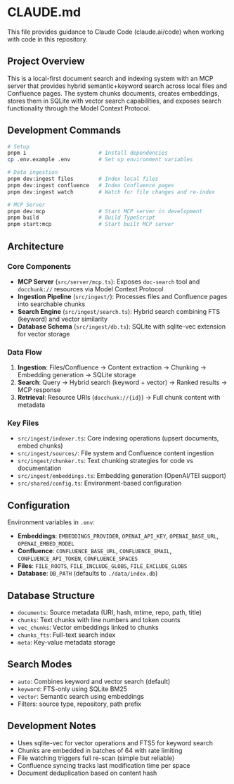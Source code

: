 # CLAUDE.md

This file provides guidance to Claude Code (claude.ai/code) when working with code in this repository.

## Project Overview

This is a local-first document search and indexing system with an MCP server that provides hybrid semantic+keyword search across local files and Confluence pages. The system chunks documents, creates embeddings, stores them in SQLite with vector search capabilities, and exposes search functionality through the Model Context Protocol.

## Development Commands

```bash
# Setup
pnpm i                       # Install dependencies
cp .env.example .env         # Set up environment variables

# Data ingestion
pnpm dev:ingest files        # Index local files
pnpm dev:ingest confluence   # Index Confluence pages
pnpm dev:ingest watch        # Watch for file changes and re-index

# MCP Server
pnpm dev:mcp                 # Start MCP server in development
pnpm build                   # Build TypeScript
pnpm start:mcp               # Start built MCP server
```

## Architecture

### Core Components

- **MCP Server** (`src/server/mcp.ts`): Exposes `doc-search` tool and `docchunk://` resources via Model Context Protocol
- **Ingestion Pipeline** (`src/ingest/`): Processes files and Confluence pages into searchable chunks
- **Search Engine** (`src/ingest/search.ts`): Hybrid search combining FTS (keyword) and vector similarity
- **Database Schema** (`src/ingest/db.ts`): SQLite with sqlite-vec extension for vector storage

### Data Flow

1. **Ingestion**: Files/Confluence → Content extraction → Chunking → Embedding generation → SQLite storage
2. **Search**: Query → Hybrid search (keyword + vector) → Ranked results → MCP response
3. **Retrieval**: Resource URIs (`docchunk://{id}`) → Full chunk content with metadata

### Key Files

- `src/ingest/indexer.ts`: Core indexing operations (upsert documents, embed chunks)
- `src/ingest/sources/`: File system and Confluence content ingestion
- `src/ingest/chunker.ts`: Text chunking strategies for code vs documentation
- `src/ingest/embeddings.ts`: Embedding generation (OpenAI/TEI support)
- `src/shared/config.ts`: Environment-based configuration

## Configuration

Environment variables in `.env`:

- **Embeddings**: `EMBEDDINGS_PROVIDER`, `OPENAI_API_KEY`, `OPENAI_BASE_URL`, `OPENAI_EMBED_MODEL`
- **Confluence**: `CONFLUENCE_BASE_URL`, `CONFLUENCE_EMAIL`, `CONFLUENCE_API_TOKEN`, `CONFLUENCE_SPACES`
- **Files**: `FILE_ROOTS`, `FILE_INCLUDE_GLOBS`, `FILE_EXCLUDE_GLOBS`
- **Database**: `DB_PATH` (defaults to `./data/index.db`)

## Database Structure

- `documents`: Source metadata (URI, hash, mtime, repo, path, title)
- `chunks`: Text chunks with line numbers and token counts
- `vec_chunks`: Vector embeddings linked to chunks
- `chunks_fts`: Full-text search index
- `meta`: Key-value metadata storage

## Search Modes

- `auto`: Combines keyword and vector search (default)
- `keyword`: FTS-only using SQLite BM25
- `vector`: Semantic search using embeddings
- Filters: source type, repository, path prefix

## Development Notes

- Uses sqlite-vec for vector operations and FTS5 for keyword search
- Chunks are embedded in batches of 64 with rate limiting
- File watching triggers full re-scan (simple but reliable)
- Confluence syncing tracks last modification time per space
- Document deduplication based on content hash